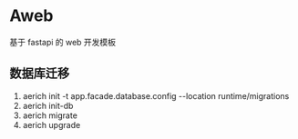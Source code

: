 # Aweb

基于 fastapi 的 web 开发模板

## 数据库迁移

1.  aerich init -t app.facade.database.config --location runtime/migrations
2.  aerich init-db
3.  aerich migrate
4.  aerich upgrade
